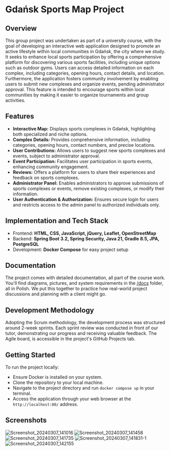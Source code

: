 # Gdańsk Sports Map Project
## Overview
This group project was undertaken as part of a university course, with the goal of developing an interactive web application designed to promote an active lifestyle within local communities in Gdańsk, the city where we study. It seeks to enhance local sports participation by offering a comprehensive platform for discovering various sports facilities, including unique options such as outdoor gyms. Users can access detailed information on each complex, including categories, opening hours, contact details, and location. Furthermore, the application fosters community involvement by enabling users to submit new complexes and organize events, pending administrator approval. This feature is intended to encourage sports within local communities by making it easier to organize tournaments and group activities.

## Features
- **Interactive Map:** Displays sports complexes in Gdańsk, highlighting both specialized and niche options.
- **Complex Details:** Provides comprehensive information, including categories, opening hours, contact numbers, and precise locations.
- **User Contributions:** Allows users to suggest new sports complexes and events, subject to administrator approval.
- **Event Participation:** Facilitates user participation in sports events, enhancing community engagement.
- **Reviews:** Offers a platform for users to share their experiences and feedback on sports complexes.
- **Administrator Panel:** Enables administrators to approve submissions of sports complexes or events, remove existing complexes, or modify their information.
- **User Authentication & Authorization:** Ensures secure login for users and restricts access to the admin panel to authorized individuals only.

## Implementation and Tech Stack

- Frontend: **HTML, CSS, JavaScript, jQuery, Leaflet, OpenStreetMap**
- Backend: **Spring Boot 3.2, Spring Security, Java 21, Gradle 8.5, JPA, PostgreSQL**
- Development: **Docker Compose** for easy project setup 
## Documentation

The project comes with detailed documentation, all part of the course work. You'll find diagrams, pictures, and system requirements in the [/docs](docs) folder, all in Polish. We put this together to practice how real-world project discussions and planning with a client might go.

## Development Methodology
Adopting the Scrum methodology, the development process was structured around 2-week sprints. Each sprint review was conducted in front of our tutor, demonstrating our progress and receiving valuable feedback. The Agile board, is accessible in the project's GitHub Projects tab.

## Getting Started
To run the project locally:

- Ensure Docker is installed on your system.
- Clone the repository to your local machine.
- Navigate to the project directory and run `docker compose up` in your terminal.
- Access the application through your web browser at the `http://localhost:80/` address.

## Screenshots
![Screenshot_20240307_141016](https://github.com/SportMap/sports-map/assets/87483058/fb30ce10-f44c-4578-9a4d-217e99bb109c)
![Screenshot_20240307_141458](https://github.com/SportMap/sports-map/assets/87483058/204483c5-3f11-4ee6-affc-453ca7a4ded8)
![Screenshot_20240307_141735](https://github.com/SportMap/sports-map/assets/87483058/b0dd22ec-80ed-4146-b5be-4f2e821d7485)
![Screenshot_20240307_141831-1](https://github.com/SportMap/sports-map/assets/87483058/3cbf8f00-9d13-4b35-b89e-79ba3fb1ccbe)
![Screenshot_20240307_142155](https://github.com/SportMap/sports-map/assets/87483058/9d12c150-6393-4bf8-bf3d-1ef96bdcc159)
